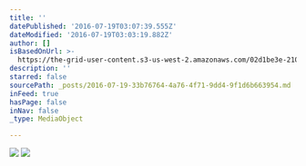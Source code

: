 ```yaml
---
title: ''
datePublished: '2016-07-19T03:07:39.555Z'
dateModified: '2016-07-19T03:03:19.882Z'
author: []
isBasedOnUrl: >-
  https://the-grid-user-content.s3-us-west-2.amazonaws.com/02d1be3e-2102-4e7e-a0a5-320efff3b027.png
description: ''
starred: false
sourcePath: _posts/2016-07-19-33b76764-4a76-4f71-9dd4-9f1d6b663954.md
inFeed: true
hasPage: false
inNav: false
_type: MediaObject

---
```

![](https://the-grid-user-content.s3-us-west-2.amazonaws.com/02d1be3e-2102-4e7e-a0a5-320efff3b027.png)
![](https://the-grid-user-content.s3-us-west-2.amazonaws.com/0f2ac878-b906-4f20-951b-4bad74714a40.png)